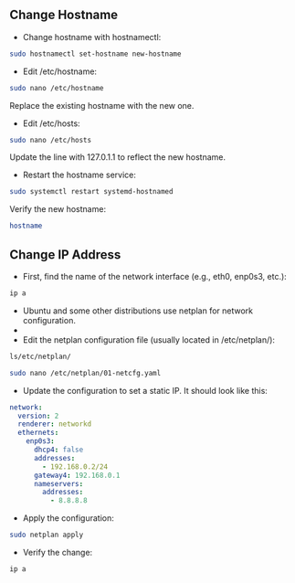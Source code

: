 ## Change Hostname

- Change hostname with hostnamectl:
```bash
sudo hostnamectl set-hostname new-hostname
```

- Edit /etc/hostname:
``` bash
sudo nano /etc/hostname
```
Replace the existing hostname with the new one.


- Edit /etc/hosts:
```bash
sudo nano /etc/hosts
```
Update the line with 127.0.1.1 to reflect the new hostname.

- Restart the hostname service:
```bash
sudo systemctl restart systemd-hostnamed
```

Verify the new hostname:
```bash
hostname
```

## Change IP Address

- First, find the name of the network interface (e.g., eth0, enp0s3, etc.):
```bash
ip a
```

- Ubuntu and some other distributions use netplan for network configuration.
- 
- Edit the netplan configuration file (usually located in /etc/netplan/):
```bash
ls/etc/netplan/

sudo nano /etc/netplan/01-netcfg.yaml
```

- Update the configuration to set a static IP. It should look like this:

```yaml
network:
  version: 2
  renderer: networkd
  ethernets:
    enp0s3:
      dhcp4: false
      addresses:
        - 192.168.0.2/24
      gateway4: 192.168.0.1
      nameservers:
        addresses:
          - 8.8.8.8
```

- Apply the configuration:
```bash
sudo netplan apply
```

- Verify the change:
```bash
ip a
```
